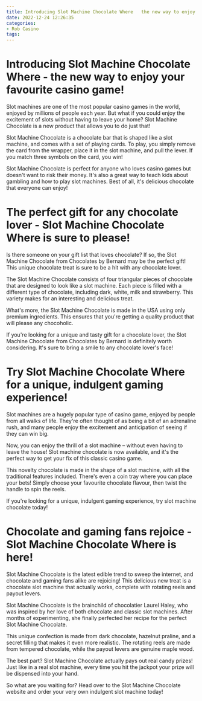 ```yaml
---
title: Introducing Slot Machine Chocolate Where   the new way to enjoy your favourite casino game!
date: 2022-12-24 12:26:35
categories:
- Rob Casino
tags:
---
```



#  Introducing Slot Machine Chocolate Where - the new way to enjoy your favourite casino game!

Slot machines are one of the most popular casino games in the world, enjoyed by millions of people each year. But what if you could enjoy the excitement of slots without having to leave your home? Slot Machine Chocolate is a new product that allows you to do just that!

Slot Machine Chocolate is a chocolate bar that is shaped like a slot machine, and comes with a set of playing cards. To play, you simply remove the card from the wrapper, place it in the slot machine, and pull the lever. If you match three symbols on the card, you win!

Slot Machine Chocolate is perfect for anyone who loves casino games but doesn't want to risk their money. It's also a great way to teach kids about gambling and how to play slot machines. Best of all, it's delicious chocolate that everyone can enjoy!

#  The perfect gift for any chocolate lover - Slot Machine Chocolate Where is sure to please!

Is there someone on your gift list that loves chocolate? If so, the Slot Machine Chocolate from Chocolates by Bernard may be the perfect gift! This unique chocolate treat is sure to be a hit with any chocolate lover.

The Slot Machine Chocolate consists of four triangular pieces of chocolate that are designed to look like a slot machine. Each piece is filled with a different type of chocolate, including dark, white, milk and strawberry. This variety makes for an interesting and delicious treat.

What's more, the Slot Machine Chocolate is made in the USA using only premium ingredients. This ensures that you're getting a quality product that will please any chocoholic.

If you're looking for a unique and tasty gift for a chocolate lover, the Slot Machine Chocolate from Chocolates by Bernard is definitely worth considering. It's sure to bring a smile to any chocolate lover's face!

#  Try Slot Machine Chocolate Where for a unique, indulgent gaming experience!

Slot machines are a hugely popular type of casino game, enjoyed by people from all walks of life. They're often thought of as being a bit of an adrenaline rush, and many people enjoy the excitement and anticipation of seeing if they can win big.

Now, you can enjoy the thrill of a slot machine – without even having to leave the house! Slot machine chocolate is now available, and it's the perfect way to get your fix of this classic casino game.

This novelty chocolate is made in the shape of a slot machine, with all the traditional features included. There's even a coin tray where you can place your bets! Simply choose your favourite chocolate flavour, then twist the handle to spin the reels.

If you're looking for a unique, indulgent gaming experience, try slot machine chocolate today!

#  Chocolate and gaming fans rejoice - Slot Machine Chocolate Where is here!

Slot Machine Chocolate is the latest edible trend to sweep the internet, and chocolate and gaming fans alike are rejoicing! This delicious new treat is a chocolate slot machine that actually works, complete with rotating reels and payout levers.

Slot Machine Chocolate is the brainchild of chocolatier Laurel Haley, who was inspired by her love of both chocolate and classic slot machines. After months of experimenting, she finally perfected her recipe for the perfect Slot Machine Chocolate.

This unique confection is made from dark chocolate, hazelnut praline, and a secret filling that makes it even more realistic. The rotating reels are made from tempered chocolate, while the payout levers are genuine maple wood.

The best part? Slot Machine Chocolate actually pays out real candy prizes! Just like in a real slot machine, every time you hit the jackpot your prize will be dispensed into your hand.

So what are you waiting for? Head over to the Slot Machine Chocolate website and order your very own indulgent slot machine today!
